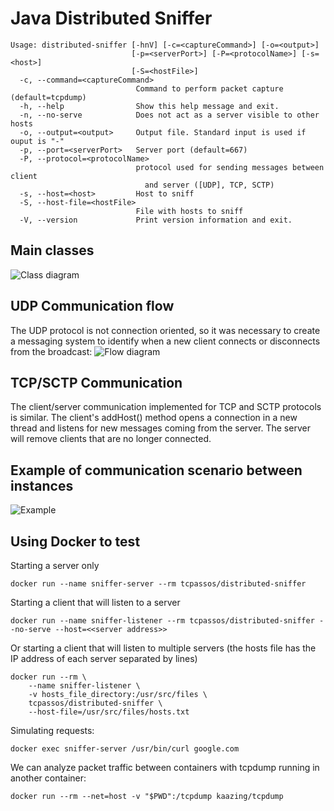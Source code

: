 # Java Distributed Sniffer
```console
Usage: distributed-sniffer [-hnV] [-c=<captureCommand>] [-o=<output>]
                           [-p=<serverPort>] [-P=<protocolName>] [-s=<host>]
                           [-S=<hostFile>]
  -c, --command=<captureCommand>
                            Command to perform packet capture (default=tcpdump)
  -h, --help                Show this help message and exit.
  -n, --no-serve            Does not act as a server visible to other hosts
  -o, --output=<output>     Output file. Standard input is used if ouput is "-"
  -p, --port=<serverPort>   Server port (default=667)
  -P, --protocol=<protocolName>
                            protocol used for sending messages between client
                              and server ([UDP], TCP, SCTP)
  -s, --host=<host>         Host to sniff
  -S, --host-file=<hostFile>
                            File with hosts to sniff
  -V, --version             Print version information and exit.
```
## Main classes
![Class diagram](https://i.imgur.com/RG09Dtf.png)

## UDP Communication flow
The UDP protocol is not connection oriented, so it was necessary to create a messaging system to identify when a new client connects or disconnects from the broadcast:
![Flow diagram](https://i.imgur.com/yTjoTbD.png)

## TCP/SCTP Communication
The client/server communication implemented for TCP and SCTP protocols is similar. The client's addHost() method opens a connection in a new thread and listens for new messages coming from the server. The server will remove clients that are no longer connected.

## Example of communication scenario between instances
![Example](https://i.imgur.com/NdL914m.png)

## Using Docker to test
Starting a server only
```console
docker run --name sniffer-server --rm tcpassos/distributed-sniffer
```
Starting a client that will listen to a server
```console
docker run --name sniffer-listener --rm tcpassos/distributed-sniffer --no-serve --host=<<server address>>
```
Or starting a client that will listen to multiple servers (the hosts file has the IP address of each server separated by lines)
```console
docker run --rm \
    --name sniffer-listener \
    -v hosts_file_directory:/usr/src/files \
    tcpassos/distributed-sniffer \
    --host-file=/usr/src/files/hosts.txt
```
Simulating requests:
```console
docker exec sniffer-server /usr/bin/curl google.com
```
We can analyze packet traffic between containers with tcpdump running in another container:
```console
docker run --rm --net=host -v "$PWD":/tcpdump kaazing/tcpdump
```
